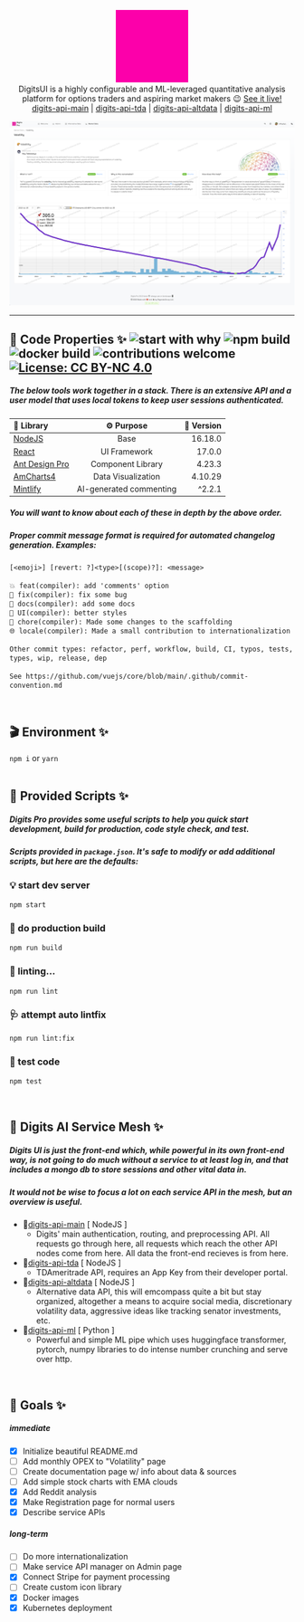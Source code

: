 <p align="center">
<img style="max-width:175px;" src="./public/digits2.gif">
<br>
DigitsUI is a highly configurable and ML-leveraged quantitative analysis platform for options traders and aspiring market makers 😉 <a href="https://dgtsapp.com" target="_blank">See it live!</a>
<br>
<a align="center target="_blank" rel="noreferrer" href="https://github.com/DylanAlloy/digits-api-main">digits-api-main</a> | <a target="_blank" rel="noreferrer" href="https://github.com/DylanAlloy/digits-api-tda">digits-api-tda</a> | <a target="_blank" rel="noreferrer" href="https://github.com/DylanAlloy/digits-api-altdata">digits-api-altdata</a> | <a target="_blank" rel="noreferrer" href="https://github.com/DylanAlloy/digits-api-ml">digits-api-ml</a>
<br>
</p>
<img src="./3.0.0-beta.png">
<hr>

## 📝 Code Properties ✨ ![start with why](https://img.shields.io/badge/start%20with-why%3F-brightgreen.svg?style=flat) ![npm build](https://github.com/DylanAlloy/digits/actions/workflows/node.js.yml/badge.svg?event=push) ![docker build](https://github.com/DylanAlloy/digits/actions/workflows/docker.yml/badge.svg?event=push) ![contributions welcome](https://img.shields.io/badge/contributions-welcome-brightgreen.svg?style=flat) [![License: CC BY-NC 4.0](https://img.shields.io/badge/License-CC_BY--NC_4.0-lightgrey.svg)](https://creativecommons.org/licenses/by-nc/4.0/)

##### The below tools work together in a stack. There is an extensive API and a user model that uses local tokens to keep user sessions authenticated.

| 📁 Library | ⚙ Purpose | 📎 Version |
| :-- | :-: | --: |
| [NodeJS](https://nodejs.org/en/) | Base | 16.18.0 |
| [React](https://reactjs.org) | UI Framework | 17.0.0 |
| [Ant Design Pro](https://github.com/ant-design/ant-design-pro) | Component Library | 4.23.3 |
| [AmCharts4](https://www.amcharts.com/docs/v4/) | Data Visualization | 4.10.29 |
| [Mintlify](https://marketplace.visualstudio.com/items?itemName=mintlify.document) | AI-generated commenting | ^2.2.1 |

##### You will want to know about each of these in depth by the above order.

##### Proper commit message format is required for automated changelog generation. Examples:

    [<emoji>] [revert: ?]<type>[(scope)?]: <message>

    💥 feat(compiler): add 'comments' option
    🐛 fix(compiler): fix some bug
    📝 docs(compiler): add some docs
    🌷 UI(compiler): better styles
    🏰 chore(compiler): Made some changes to the scaffolding
    🌐 locale(compiler): Made a small contribution to internationalization

    Other commit types: refactor, perf, workflow, build, CI, typos, tests, types, wip, release, dep

    See https://github.com/vuejs/core/blob/main/.github/commit-convention.md

<br>

## 🎬 Environment ✨

`npm i` or `yarn` <br> <br>

## 📜 Provided Scripts ✨

##### Digits Pro provides some useful scripts to help you quick start development, build for production, code style check, and test.

##### Scripts provided in `package.json`. It's safe to modify or add additional scripts, but here are the defaults:

### 💡 start dev server

```bash
npm start
```

### 🧬 do production build

```bash
npm run build
```

### 🔬 linting...

```bash
npm run lint
```

### 🩺 attempt auto lintfix

```bash
npm run lint:fix
```

### 🧪 test code

```bash
npm test
```

<br>

## 🏰 Digits AI Service Mesh ✨

##### Digits UI is just the front-end which, while powerful in its own front-end way, is not going to do much without a service to at least log in, and that includes a mongo db to store sessions and other vital data in.

##### It would not be wise to focus a lot on each service API in the mesh, but an overview is useful.

- 🔐[digits-api-main](https://github.com/DylanAlloy/digits-api-main) [ NodeJS ]
  - Digits' main authentication, routing, and preprocessing API. All requests go through here, all requests which reach the other API nodes come from here. All data the front-end recieves is from here.
- 🔌[digits-api-tda](https://github.com/DylanAlloy/digits-api-tda) [ NodeJS ]
  - TDAmeritrade API, requires an App Key from their developer portal.
- 🔌[digits-api-altdata](https://github.com/DylanAlloy/digits-api-altdata) [ NodeJS ]
  - Alternative data API, this will emcompass quite a bit but stay organized, altogether a means to acquire social media, discretionary volatility data, aggressive ideas like tracking senator investments, etc.
- 🔌[digits-api-ml](https://github.com/DylanAlloy/digits-api-ml) [ Python ]
  - Powerful and simple ML pipe which uses huggingface transformer, pytorch, numpy libraries to do intense number crunching and serve over http.

<br>

## 💎 Goals ✨

##### immediate

- [x] Initialize beautiful README.md
- [ ] Add monthly OPEX to "Volatility" page
- [ ] Create documentation page w/ info about data & sources
- [ ] Add simple stock charts with EMA clouds
- [x] Add Reddit analysis
- [x] Make Registration page for normal users
- [x] Describe service APIs

##### long-term

- [ ] Do more internationalization
- [ ] Make service API manager on Admin page
- [x] Connect Stripe for payment processing
- [ ] Create custom icon library
- [x] Docker images
- [x] Kubernetes deployment

